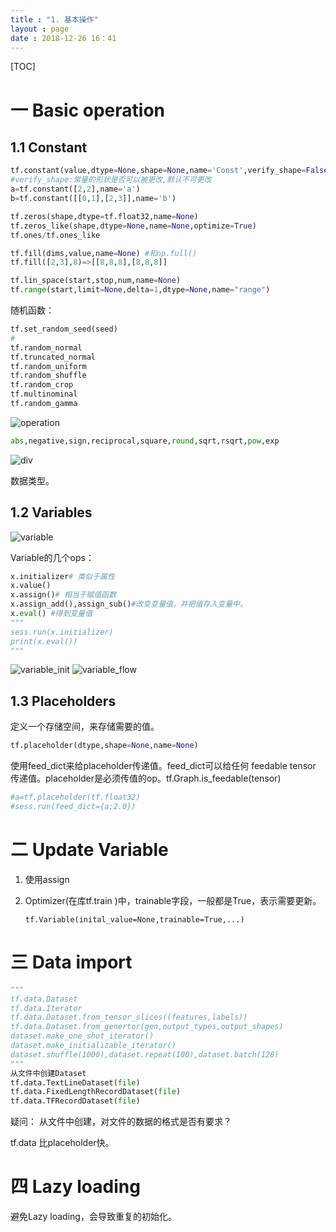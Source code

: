 ```yaml
---
title : "1. 基本操作"
layout : page
date : 2018-12-26 16：41
---
```




[TOC]



# 一 Basic operation

## 1.1 Constant

```python
tf.constant(value,dtype=None,shape=None,name='Const',verify_shape=False)
#verify_shape:常量的形状是否可以被更改,默认不可更改
a=tf.constant([2,2],name='a')
b=tf.constant([[0,1],[2,3]],name='b')
```

```python
tf.zeros(shape,dtype=tf.float32,name=None)
tf.zeros_like(shape,dtype=None,name=None,optimize=True)
tf.ones/tf.ones_like
```

```python
tf.fill(dims,value,name=None) #和np.full()
tf.fill([2,3],8)=>[[8,8,8],[8,8,8]]
```

```python
tf.lin_space(start,stop,num,name=None)
tf.range(start,limit=None,delta=1,dtype=None,name="range")
```

随机函数：

```python
tf.set_random_seed(seed)
#
tf.random_normal
tf.truncated_normal
tf.random_uniform
tf.random_shuffle
tf.random_crop
tf.multinominal
tf.random_gamma
```

<img src="/wiki/static/images/tf_operation.jpeg"  alt="operation">

```python
abs,negative,sign,reciprocal,square,round,sqrt,rsqrt,pow,exp
```

<img src="/wiki/static/images/tf_div.png"  alt="div">

数据类型。

## 1.2 Variables

<img src="/wiki/static/images/tf_variable.png"  alt="variable">

Variable的几个ops：

```python
x.initializer# 类似于属性
x.value()
x.assign()# 相当于赋值函数
x.assign_add(),assign_sub()#改变变量值，并把值存入变量中。
x.eval() #得到变量值
"""
sess.run(x.initializer)
print(x.eval())
"""
```

<img src="/wiki/static/images/tf_variable_init.png"  alt="variable_init">

<img src="/wiki/static/images/tf_variable_flow.png"  alt="variable_flow">

## 1.3 Placeholders

定义一个存储空间，来存储需要的值。

```python
tf.placeholder(dtype,shape=None,name=None)
```

使用feed_dict来给placeholder传递值。feed_dict可以给任何 feedable tensor 传递值。placeholder是必须传值的op。tf.Graph.is_feedable(tensor)

```python
#a=tf.placeholder(tf.float32)
#sess.run(feed_dict={a:2.0})
```



# 二 Update Variable

1. 使用assign

2. Optimizer(在库tf.train )中，trainable字段，一般都是True，表示需要更新。

   ```
   tf.Variable(inital_value=None,trainable=True,...)
   ```

   

# 三 Data import

```python
"""
tf.data.Dataset
tf.data.Iterator
tf.data.Dataset.from_tensor_slices((features,labels))
tf.data.Dataset.from_genertor(gen,output_types,output_shapes)
dataset.make_one_shot_iterator()
dataset.make_initializable_iterator()
dataset.shuffle(1000),dataset.repeat(100),dataset.batch(128)
"""
从文件中创建Dataset
tf.data.TextLineDataset(file)
tf.data.FixedLengthRecordDataset(file)
tf.data.TFRecordDataset(file)

```

疑问： 从文件中创建，对文件的数据的格式是否有要求？

tf.data 比placeholder快。

# 四 Lazy loading

避免Lazy loading，会导致重复的初始化。
